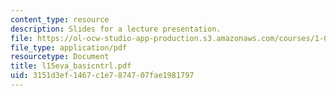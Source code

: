 ```yaml
---
content_type: resource
description: Slides for a lecture presentation.
file: https://ol-ocw-studio-app-production.s3.amazonaws.com/courses/1-040-project-management-spring-2004/3151d3ef1467c1e7874707fae1981797_l15eva_basicntrl.pdf
file_type: application/pdf
resourcetype: Document
title: l15eva_basicntrl.pdf
uid: 3151d3ef-1467-c1e7-8747-07fae1981797
---
```

